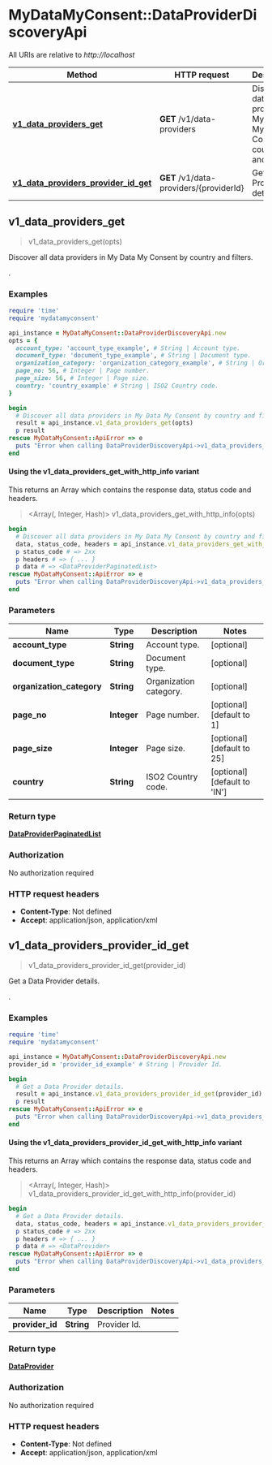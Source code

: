 # MyDataMyConsent::DataProviderDiscoveryApi

All URIs are relative to *http://localhost*

| Method | HTTP request | Description |
| ------ | ------------ | ----------- |
| [**v1_data_providers_get**](DataProviderDiscoveryApi.md#v1_data_providers_get) | **GET** /v1/data-providers | Discover all data providers in My Data My Consent by country and filters. |
| [**v1_data_providers_provider_id_get**](DataProviderDiscoveryApi.md#v1_data_providers_provider_id_get) | **GET** /v1/data-providers/{providerId} | Get a Data Provider details. |


## v1_data_providers_get

> <DataProviderPaginatedList> v1_data_providers_get(opts)

Discover all data providers in My Data My Consent by country and filters.

.

### Examples

```ruby
require 'time'
require 'mydatamyconsent'

api_instance = MyDataMyConsent::DataProviderDiscoveryApi.new
opts = {
  account_type: 'account_type_example', # String | Account type.
  document_type: 'document_type_example', # String | Document type.
  organization_category: 'organization_category_example', # String | Organization category.
  page_no: 56, # Integer | Page number.
  page_size: 56, # Integer | Page size.
  country: 'country_example' # String | ISO2 Country code.
}

begin
  # Discover all data providers in My Data My Consent by country and filters.
  result = api_instance.v1_data_providers_get(opts)
  p result
rescue MyDataMyConsent::ApiError => e
  puts "Error when calling DataProviderDiscoveryApi->v1_data_providers_get: #{e}"
end
```

#### Using the v1_data_providers_get_with_http_info variant

This returns an Array which contains the response data, status code and headers.

> <Array(<DataProviderPaginatedList>, Integer, Hash)> v1_data_providers_get_with_http_info(opts)

```ruby
begin
  # Discover all data providers in My Data My Consent by country and filters.
  data, status_code, headers = api_instance.v1_data_providers_get_with_http_info(opts)
  p status_code # => 2xx
  p headers # => { ... }
  p data # => <DataProviderPaginatedList>
rescue MyDataMyConsent::ApiError => e
  puts "Error when calling DataProviderDiscoveryApi->v1_data_providers_get_with_http_info: #{e}"
end
```

### Parameters

| Name | Type | Description | Notes |
| ---- | ---- | ----------- | ----- |
| **account_type** | **String** | Account type. | [optional] |
| **document_type** | **String** | Document type. | [optional] |
| **organization_category** | **String** | Organization category. | [optional] |
| **page_no** | **Integer** | Page number. | [optional][default to 1] |
| **page_size** | **Integer** | Page size. | [optional][default to 25] |
| **country** | **String** | ISO2 Country code. | [optional][default to &#39;IN&#39;] |

### Return type

[**DataProviderPaginatedList**](DataProviderPaginatedList.md)

### Authorization

No authorization required

### HTTP request headers

- **Content-Type**: Not defined
- **Accept**: application/json, application/xml


## v1_data_providers_provider_id_get

> <DataProvider> v1_data_providers_provider_id_get(provider_id)

Get a Data Provider details.

.

### Examples

```ruby
require 'time'
require 'mydatamyconsent'

api_instance = MyDataMyConsent::DataProviderDiscoveryApi.new
provider_id = 'provider_id_example' # String | Provider Id.

begin
  # Get a Data Provider details.
  result = api_instance.v1_data_providers_provider_id_get(provider_id)
  p result
rescue MyDataMyConsent::ApiError => e
  puts "Error when calling DataProviderDiscoveryApi->v1_data_providers_provider_id_get: #{e}"
end
```

#### Using the v1_data_providers_provider_id_get_with_http_info variant

This returns an Array which contains the response data, status code and headers.

> <Array(<DataProvider>, Integer, Hash)> v1_data_providers_provider_id_get_with_http_info(provider_id)

```ruby
begin
  # Get a Data Provider details.
  data, status_code, headers = api_instance.v1_data_providers_provider_id_get_with_http_info(provider_id)
  p status_code # => 2xx
  p headers # => { ... }
  p data # => <DataProvider>
rescue MyDataMyConsent::ApiError => e
  puts "Error when calling DataProviderDiscoveryApi->v1_data_providers_provider_id_get_with_http_info: #{e}"
end
```

### Parameters

| Name | Type | Description | Notes |
| ---- | ---- | ----------- | ----- |
| **provider_id** | **String** | Provider Id. |  |

### Return type

[**DataProvider**](DataProvider.md)

### Authorization

No authorization required

### HTTP request headers

- **Content-Type**: Not defined
- **Accept**: application/json, application/xml

